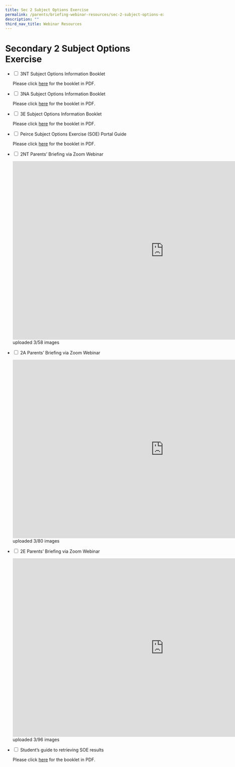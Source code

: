 ```yaml
---
title: Sec 2 Subject Options Exercise
permalink: /parents/briefing-webinar-resources/sec-2-subject-options-exercise/
description: ""
third_nav_title: Webinar Resources
---
```


# **Secondary 2 Subject Options Exercise**




<ul class="jekyllcodex_accordion">
  <li>
    <input id="accordion1" type="checkbox">
    <label for="accordion1">3NT Subject Options Information Booklet</label>
    <div>
			<p>Please click <a href="/files/3NT-Booklet-22.pdf"> here</a> for the booklet in PDF.</p>
    </div>
	</li>
	 <li>
    <input id="accordion2" type="checkbox">
    <label for="accordion2">3NA Subject Options Information Booklet</label>
    <div>
      <p>Please click <a href="files/3NA-Booklet-22_updated-20June.pdf"> here</a> for the booklet in PDF.</p>
    </div>
	</li>
	 <li>
    <input id="accordion3" type="checkbox">
    <label for="accordion3">3E Subject Options Information Booklet</label>
    <div>
      <p>Please click <a href="/files/3Exp-Booklet-22_updated-20June.pdf"> here</a> for the booklet in PDF.</p>
    </div>
	</li>
	<li>
    <input id="accordion4" type="checkbox">
    <label for="accordion4">Peirce Subject Options Exercise (SOE) Portal Guide</label>
    <div>
      <p>Please click <a href="/files/Peirce_Online_Guide_EOY_2022-1.pdf"> here</a> for the booklet in PDF.</p>
    </div>
	</li>
	<li>
    <input id="accordion5" type="checkbox">
    <label for="accordion5">2NT Parents’ Briefing via Zoom Webinar</label>
    <div>
      <p><iframe allowfullscreen="true" height="569" width="960" frameborder="0" src="https://docs.google.com/presentation/d/e/2PACX-1vRGQfBkIyiOmly_1M7eeOLj8IjPPEcnTT4A1xZyKM5DIa3jaAvYVL7KoLoFLecnA0kfWZ1gDnTncvDm/embed?start=true&amp;loop=true&amp;delayms=10000"></iframe>uploaded 3/58 images</p>
    </div>
	</li>
		<li>
    <input id="accordion6" type="checkbox">
    <label for="accordion6"> 2A Parents’ Briefing via Zoom Webinar</label>
    <div>
      <p><iframe src="https://docs.google.com/presentation/d/e/2PACX-1vQW1JwW9F3C7HAdGROHNjkREKk468Nv9a5ocyDSHiKaGIbaIFsW7fnrYz36kIre61WnorLLKCnFBQhK/embed?start=true&amp;loop=true&amp;delayms=10000" frameborder="0" width="960" height="569" allowfullscreen="true"></iframe>uploaded 3/80 images</p>
    </div>
	</li>
			<li>
    <input id="accordion7" type="checkbox">
    <label for="accordion7">2E Parents’ Briefing via Zoom Webinar</label>
    <div>
      <p><iframe allowfullscreen="true" height="569" width="960" frameborder="0" src="https://docs.google.com/presentation/d/e/2PACX-1vRftjviiEd3IDjeCvpSi8A-1l-27k7H5ii_CRruSJ6EJl11vfDWSFUzztJIQ9QZFEnxAAosgWRoaB5E/embed?start=true&amp;loop=true&amp;delayms=10000"></iframe>uploaded 3/96 images</p>
    </div>
	</li>
	<li>
    <input id="accordion8" type="checkbox">
    <label for="accordion8">Student’s guide to retrieving SOE results</label>
    <div>
      <p>Please click <a href="/files/Students-guide-to-retrieving-SOE-results-on-AsknLearn.pdf"> here</a> for the booklet in PDF.</p>
    </div>
	</li>
	</ul>
